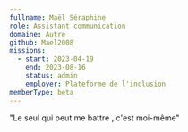 ```yaml
---
fullname: Maël Séraphine
role: Assistant communication
domaine: Autre
github: Mael2008
missions:
  - start: 2023-04-19
    end: 2023-08-16
    status: admin
    employer: Plateforme de l'inclusion
memberType: beta
---
```


"Le seul qui peut me battre , c'est moi-même"
